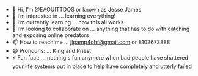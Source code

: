 - 👋 Hi, I’m @EAOUITTDOS or known as Jesse James
- 👀 I’m interested in ... learning everything!
- 🌱 I’m currently learning ... how this all works
- 💞️ I’m looking to collaborate on ... anything that has to do with catching and exposing online predators 
- 📫 How to reach me ... jlpamp4ohf@gmail.com or 8102673888
- 😄 Pronouns: ... King and Priest 
- ⚡ Fun fact: ... nothing's fun anymore when bad people have shattered your life systems put in place to help have completely and utterly failed

<!---
EAOUITTDOS/EAOUITTDOS is a ✨ special ✨ repository because its `README.md` (this file) appears on your GitHub profile.
You can click the Preview link to take a look at your changes.
--->
